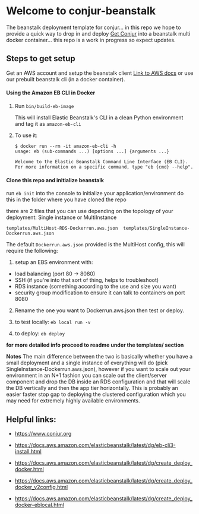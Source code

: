 # Welcome to conjur-beanstalk

The beanstalk deployment template for conjur... in this repo we  hope to provide a quick way to drop in and deploy [Get Conjur](https://www.conjur.org/get-started/install-conjur.html) into a beanstalk multi docker container... this repo is a work in progress so expect updates.

## Steps to get setup

Get an AWS account and setup the beanstalk client
[Link to AWS docs](https://docs.aws.amazon.com/elasticbeanstalk/latest/dg/eb-cli3-install.html) or use our prebuilt beanstalk cli (in a docker container).
#### Using the Amazon EB CLI in Docker

1. Run `bin/build-eb-image`

   This will install Elastic Beanstalk's CLI in a clean Python environment and
   tag it as `amazon-eb-cli`
2. To use it:
   
   ```sh-session
   $ docker run --rm -it amazon-eb-cli -h
   usage: eb (sub-commands ...) [options ...] {arguments ...}
   
   Welcome to the Elastic Beanstalk Command Line Interface (EB CLI). 
   For more information on a specific command, type "eb {cmd} --help".

#### Clone this repo and initialize beanstalk

run `eb init` into the console to initialize your application/environment do this in the folder where you have cloned the repo

there are 2 files that you can use depending on the topology of your deployment: Single instance or MultiInstance

`templates/MultiHost-RDS-Dockerrun.aws.json	
 templates/SingleInstance-Dockerrun.aws.json`
 
The default `Dockerrun.aws.json` provided is the MultiHost config, this will require the following:

1) setup an EBS environment with:
* load balancing (port 80 -> 8080)
* SSH (if you're into that sort of thing, helps to troubleshoot)
* RDS instance (something according to the use and size you want)
* security group modification to ensure it can talk to containers on port 8080

2) Rename the one you want to Dockerrun.aws.json then test or deploy.

3) to test locally: `eb local run -v`

4) to deploy: `eb deploy`

__for more detailed info proceed to readme under the templates/ section__

**Notes** The main difference between the two is basically whether you have a small deployment and a single instance of everything will do (pick SingleInstance-Dockerrun.aws.json), however if you want to scale out your environment in an N+1 fashion you can scale out the client/server component and drop the DB inside an RDS configuration and that will scale the DB vertically and then the app tier horizontally. This is probably an easier faster stop gap to deploying the clustered configuration which you may need for extremely highly available environments.

## Helpful links:
* https://www.conjur.org
* https://docs.aws.amazon.com/elasticbeanstalk/latest/dg/eb-cli3-install.html
* https://docs.aws.amazon.com/elasticbeanstalk/latest/dg/create_deploy_docker.html
* https://docs.aws.amazon.com/elasticbeanstalk/latest/dg/create_deploy_docker_v2config.html
* https://docs.aws.amazon.com/elasticbeanstalk/latest/dg/create_deploy_docker-eblocal.html


   ```
